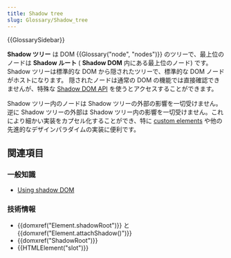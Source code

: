 ```yaml
---
title: Shadow tree
slug: Glossary/Shadow_tree
---
```


{{GlossarySidebar}}

**Shadow ツリー** は DOM {{Glossary("node", "nodes")}} のツリーで、最上位のノードは **Shadow ルート** ( **Shadow DOM** 内にある最上位のノード) です。Shadow ツリーは標準的な DOM から隠されたツリーで、標準的な DOM ノードがホストになります。 隠されたノードは通常の DOM の機能では直接確認できませんが、特殊な [Shadow DOM API](/ja/docs/Web/API/Web_components/Using_shadow_DOM) を使うとアクセスすることができます。

Shadow ツリー内のノードは Shadow ツリーの外部の影響を一切受けません。逆に Shadow ツリーの外部は Shadow ツリー内の影響を一切受けません。これにより細かい実装をカプセル化することができ、特に [custom elements](/ja/docs/User:Andreas_Wuest/Custom_Elements) や他の先進的なデザインパラダイムの実装に便利です。

## 関連項目

### 一般知識

- [Using shadow DOM](/ja/docs/Web/API/Web_components/Using_shadow_DOM)

### 技術情報

- {{domxref("Element.shadowRoot")}} と {{domxref("Element.attachShadow()")}}
- {{domxref("ShadowRoot")}}
- {{HTMLElement("slot")}}
